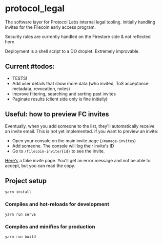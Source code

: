 # protocol_legal

The software layer for Protocol Labs internal legal tooling. Initially handling invites for the Filecoin early access program.

Security rules are currently handled on the Firestore side & not reflected here.

Deployment is a shell script to a DO droplet. Extremely improvable.

## Current #todos:

- TESTS!
- Add user details that show more data (who invited, ToS acceptance metadata, revocation, notes)
- Improve filtering, searching and sorting past invites
- Paginate results (client side only is fine initially)

## Useful: how to preview FC invites

Eventually, when you add someone to the list, they'll automatically receive an invite email. This is not yet implemented. If you want to preview an invite:

- Open your console on the main invite page (`/manage-invites`)
- Add someone. The console will log their invite's ID
- Go to `/filecoin-invite/{id}` to see the invite.

[Here's](https://protocol-legal.com/filecoin-invite/fake) a fake invite page. You'll get an error message and not be able to accept, but you can read the copy.

## Project setup

```
yarn install
```

### Compiles and hot-reloads for development

```
yarn run serve
```

### Compiles and minifies for production

```
yarn run build
```

